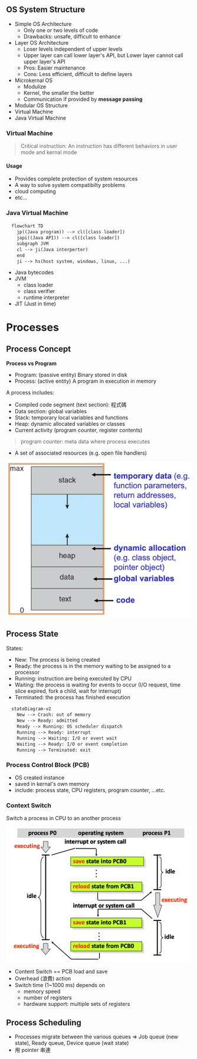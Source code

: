 ## OS System Structure

- Simple OS Architecture
  - Only one or two levels of code
  - Drawbacks: unsafe, difficult to enhance
- Layer OS Architecture
  - Loser levels independent of upper levels
  - Upper layer can call lower layer's API, but Lower layer cannot call upper layer's API
  - Pros: Easier maintenance
  - Cons: Less efficient, difficult to define layers
- Microkernal OS
  - Modulize
  - Kernel, the smaller the better
  - Communication if provided by **message passing**
- Modular OS Structure
- Virtual Machine
- Java Virtual Machine

### Virtual Machine

> Critical instruction: An instruction has different behaviors in user mode and kernal mode 

#### Usage

- Provides complete protection of system resources
- A way to solve system compatibilty problems
- cloud computing
- etc...

### Java Virtual Machine

```mermaid
  flowchart TD
    jp((Java program)) --> cl([class loader])
    japi((Java API)) --> cl([class loader])
    subgraph JVM
    cl --> ji(Java interperter)
    end
    ji --> hs(host system, windows, linux, ...)
```

- Java bytecodes
- JVM 
  - class loader
  - class verifier
  - runtime interpreter
- JIT (Just in time)

# Processes

## Process Concept

**Process vs Program**

- Program: (passive entity) Binary stored in disk
- Process: (active entity) A program in execution in memory

A process includes:

- Compiled code segment (text section): 程式碼
- Data section: global variables
- Stack: temporary local variables and functions
- Heap: dynamic allocated variables or classes
- Current activity (program counter, register contents)

> program counter: meta data where process executes

- A set of associated resources (e.g. open file handlers)

![Process in Memory](../images/process-in-memory.png)

## Process State

States:

- New: The process is being created
- Ready: the process is in the memory waiting to be assigned to a processor
- Running: instruction are being executed by CPU
- Waiting: the process is waiting for events to occur (I/O request, time slice expired, fork a child, wait for interrupt)
- Terminated: the process has finished execution

```mermaid
  stateDiagram-v2
    New --> Crash: out of memory
    New --> Ready: admitted
    Ready --> Running: OS scheduler dispatch
    Running --> Ready: interrupt
    Running --> Waiting: I/O or event wait
    Waiting --> Ready: I/O or event completion
    Running --> Terminated: exit
```

### Process Control Block (PCB)

- OS created instance
- saved in kernal's own memory
- include: process state, CPU registers, program counter, ...etc.


### Context Switch

Switch a process in CPU to an another process

![Context Switch](../images/context-switch.png)

- Content Switch == PCB load and save
- Overhead (浪費) action
- Switch time (1~1000 ms) depends on
  - memory speed
  - number of registers
  - hardware support: multiple sets of registers

## Process Scheduling

- Processes migrate between the various queues => Job queue (new state), Ready queue, Device queue (wait state)
- 用 pointer 串連 

